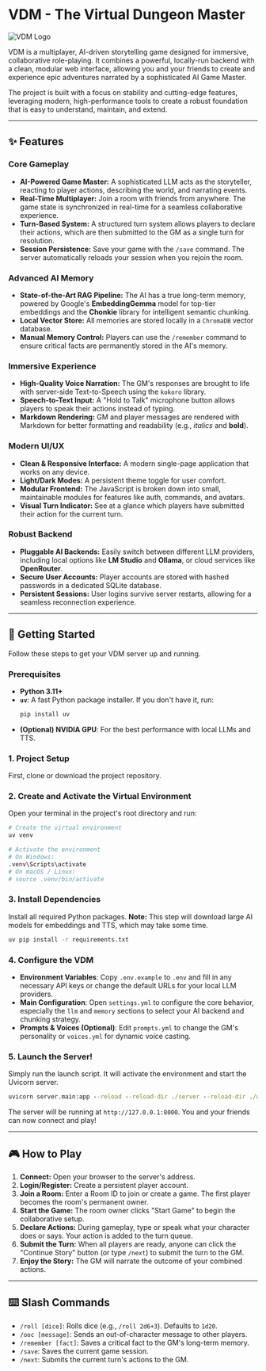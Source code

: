 # VDM - The Virtual Dungeon Master

![VDM Logo](https://i.imgur.com/10m2zls.png)

VDM is a multiplayer, AI-driven storytelling game designed for immersive, collaborative role-playing. It combines a powerful, locally-run backend with a clean, modular web interface, allowing you and your friends to create and experience epic adventures narrated by a sophisticated AI Game Master.

The project is built with a focus on stability and cutting-edge features, leveraging modern, high-performance tools to create a robust foundation that is easy to understand, maintain, and extend.

---

## ✨ Features

### Core Gameplay
* **AI-Powered Game Master:** A sophisticated LLM acts as the storyteller, reacting to player actions, describing the world, and narrating events.
* **Real-Time Multiplayer:** Join a room with friends from anywhere. The game state is synchronized in real-time for a seamless collaborative experience.
* **Turn-Based System:** A structured turn system allows players to declare their actions, which are then submitted to the GM as a single turn for resolution.
* **Session Persistence:** Save your game with the `/save` command. The server automatically reloads your session when you rejoin the room.

### Advanced AI Memory
* **State-of-the-Art RAG Pipeline:** The AI has a true long-term memory, powered by Google's **EmbeddingGemma** model for top-tier embeddings and the **Chonkie** library for intelligent semantic chunking.
* **Local Vector Store:** All memories are stored locally in a `ChromaDB` vector database.
* **Manual Memory Control:** Players can use the `/remember` command to ensure critical facts are permanently stored in the AI's memory.

### Immersive Experience
* **High-Quality Voice Narration:** The GM's responses are brought to life with server-side Text-to-Speech using the `kokoro` library.
* **Speech-to-Text Input:** A "Hold to Talk" microphone button allows players to speak their actions instead of typing.
* **Markdown Rendering:** GM and player messages are rendered with Markdown for better formatting and readability (e.g., *italics* and **bold**).

### Modern UI/UX
* **Clean & Responsive Interface:** A modern single-page application that works on any device.
* **Light/Dark Modes:** A persistent theme toggle for user comfort.
* **Modular Frontend:** The JavaScript is broken down into small, maintainable modules for features like auth, commands, and avatars.
* **Visual Turn Indicator:** See at a glance which players have submitted their action for the current turn.

### Robust Backend
* **Pluggable AI Backends:** Easily switch between different LLM providers, including local options like **LM Studio** and **Ollama**, or cloud services like **OpenRouter**.
* **Secure User Accounts:** Player accounts are stored with hashed passwords in a dedicated SQLite database.
* **Persistent Sessions:** User logins survive server restarts, allowing for a seamless reconnection experience.

---

## 🚀 Getting Started

Follow these steps to get your VDM server up and running.

### Prerequisites

* **Python 3.11+**
* **`uv`**: A fast Python package installer. If you don't have it, run:
    ```bash
    pip install uv
    ```
* **(Optional) NVIDIA GPU**: For the best performance with local LLMs and TTS.

### 1. Project Setup

First, clone or download the project repository.

### 2. Create and Activate the Virtual Environment

Open your terminal in the project's root directory and run:

```bash
# Create the virtual environment
uv venv

# Activate the environment
# On Windows:
.venv\Scripts\activate
# On macOS / Linux:
# source .venv/bin/activate
```

### 3. Install Dependencies

Install all required Python packages. **Note:** This step will download large AI models for embeddings and TTS, which may take some time.

```bash
uv pip install -r requirements.txt
```

### 4. Configure the VDM

  * **Environment Variables**: Copy `.env.example` to `.env` and fill in any necessary API keys or change the default URLs for your local LLM providers.
  * **Main Configuration**: Open `settings.yml` to configure the core behavior, especially the `llm` and `memory` sections to select your AI backend and chunking strategy.
  * **Prompts & Voices (Optional)**: Edit `prompts.yml` to change the GM's personality or `voices.yml` for dynamic voice casting.

### 5. Launch the Server!

Simply run the launch script. It will activate the environment and start the Uvicorn server.

```cmd
uvicorn server.main:app --reload --reload-dir ./server --reload-dir ./web --host 127.0.0.1 --port 8000
```

The server will be running at `http://127.0.0.1:8000`. You and your friends can now connect and play!

---

## 🎮 How to Play

1. **Connect:** Open your browser to the server's address.  
2. **Login/Register:** Create a persistent player account.  
3. **Join a Room:** Enter a Room ID to join or create a game. The first player becomes the room's permanent owner.  
4. **Start the Game:** The room owner clicks "Start Game" to begin the collaborative setup.  
5. **Declare Actions:** During gameplay, type or speak what your character does or says. Your action is added to the turn queue.  
6. **Submit the Turn:** When all players are ready, anyone can click the "Continue Story" button (or type `/next`) to submit the turn to the GM.  
7. **Enjoy the Story:** The GM will narrate the outcome of your combined actions.  

---

## ⌨️ Slash Commands

* `/roll [dice]`: Rolls dice (e.g., `/roll 2d6+3`). Defaults to `1d20`.
* `/ooc [message]`: Sends an out-of-character message to other players.
* `/remember [fact]`: Saves a critical fact to the GM's long-term memory.
* `/save`: Saves the current game session.
* `/next`: Submits the current turn's actions to the GM.
